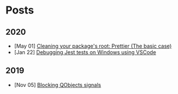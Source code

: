 # Posts

## 2020

- [May 01] [Cleaning your package's root: Prettier (The basic case)](./package-tidiness-prettier-simple.md)
- [Jan 22] [Debugging Jest tests on Windows using VSCode](./debugging-jest-tests-on-windows-using-vscode.md)

## 2019

- [Nov 05] [Blocking QObjects signals](./blocking-qobjects-signals.md)
